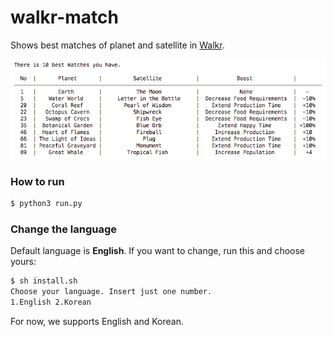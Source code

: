 # walkr-match

Shows best matches of planet and satellite in [Walkr](http://walkrgame.com/en/).

![image](image.png)

### How to run

```bash
$ python3 run.py
```

### Change the language

Default language is **English**. If you want to change, run this and choose yours:

```bash
$ sh install.sh
Choose your language. Insert just one number. 
1.English 2.Korean
```

For now, we supports English and Korean.